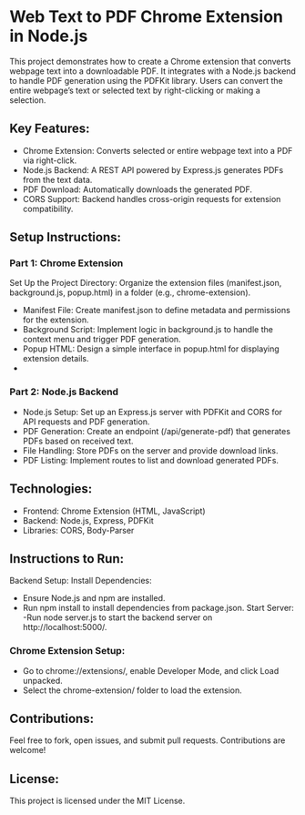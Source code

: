 # Web Text to PDF Chrome Extension in Node.js
This project demonstrates how to create a Chrome extension that converts webpage text into a downloadable PDF. It integrates with a Node.js backend to handle PDF generation using the PDFKit library. Users can convert the entire webpage’s text or selected text by right-clicking or making a selection.

## Key Features:
- Chrome Extension: Converts selected or entire webpage text into a PDF via right-click.
- Node.js Backend: A REST API powered by Express.js generates PDFs from the text data.
- PDF Download: Automatically downloads the generated PDF.
- CORS Support: Backend handles cross-origin requests for extension compatibility.

## Setup Instructions:

### Part 1: Chrome Extension
Set Up the Project Directory: Organize the extension files (manifest.json, background.js, popup.html) in a folder (e.g., chrome-extension).
- Manifest File: Create manifest.json to define metadata and permissions for the extension.
- Background Script: Implement logic in background.js to handle the context menu and trigger PDF generation.
- Popup HTML: Design a simple interface in popup.html for displaying extension details.
- 
### Part 2: Node.js Backend
- Node.js Setup: Set up an Express.js server with PDFKit and CORS for API requests and PDF generation.
- PDF Generation: Create an endpoint (/api/generate-pdf) that generates PDFs based on received text.
- File Handling: Store PDFs on the server and provide download links.
- PDF Listing: Implement routes to list and download generated PDFs.

## Technologies:
- Frontend: Chrome Extension (HTML, JavaScript)
- Backend: Node.js, Express, PDFKit
- Libraries: CORS, Body-Parser

## Instructions to Run:
Backend Setup:
Install Dependencies:
- Ensure Node.js and npm are installed.
- Run npm install to install dependencies from package.json.
Start Server:
-Run node server.js to start the backend server on http://localhost:5000/.

### Chrome Extension Setup:
- Go to chrome://extensions/, enable Developer Mode, and click Load unpacked.
- Select the chrome-extension/ folder to load the extension.

## Contributions:
Feel free to fork, open issues, and submit pull requests. Contributions are welcome!

## License:
This project is licensed under the MIT License.
